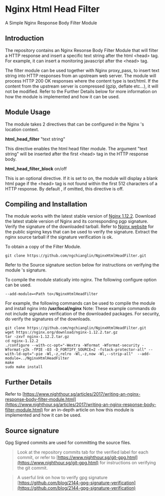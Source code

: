 # Nginx Html Head Filter 
A Simple Nginx Response Body Filter Module

## Introduction
The repository contains an Nginx Resonse Body Filter Module that will filter a HTTP response and insert a specific text string
after the html &lt;head&gt; tag. For example, it can insert a monitoring javascript after the &lt;head&gt; tag.

The filter module can be used together with Nginx proxy_pass, to insert text string into HTTP responses from an upstream web server. The module will process HTTP 200 OK responses where the content type is text/html. If the content from the upstream server is compressed (gzip, deflate etc...), it will not be modified. Refer to the Further Details below for more information on how the module is implemented and how it can be used.

## Module Usage
The module takes 2 directives that can be configured in the Nginx 's location context. 

**html_head_filter**  "text string"

This directive enables the html head filter module. The argument "text string" will be inserted after the first &lt;head&gt; tag in the HTTP response body.  


**html_head_filter_block** on/off

This is an optional directive. If it is set to on, the module will display a blank html page if the &lt;head&gt; tag is not found within the first 512 characters of a HTTP response. By default , if omitted, this directive is off. 


## Compiling and Installation
The module works with the latest stable version of [Nginx 1.12.2](https://nginx.org/download/). 
Download the latest stable version of Nginx and its corresponding pgp signature.  Verify the signature of the downloaded tarball. 
Refer to [Nginx website](https://nginx.org/en/pgp_keys.html) for the public signing keys that can be used to verify the signature. 
Extract the nginx source tarball if the signature verification is ok. 

To obtain a copy of the Filter Module. 

    git clone https://github.com/ngchianglin/NginxHtmlHeadFilter.git
    
Refer to the Source signature section below for instructions on verifying the module 's signature. 

To compile the module statically into nginx. The following configure option can be used.  

    --add-module=<Path to>/NginxHtmlHeadFilter 

For example, the following commands can be used to compile the module and install nginx into **/usr/local/nginx**
Note: These example commands do not include signature verification of the downloaded packages. 
For security, do verify the signatures of the downloads. 

    git clone https://github.com/ngchianglin/NginxHtmlHeadFilter.git
    wget https://nginx.org/download/nginx-1.12.2.tar.gz
    tar -zxvf nginx-1.12.2.tar.gz
    cd nginx-1.12.2
    ./configure --with-cc-opt="-Wextra -Wformat -Wformat-security -Wformat-y2k -fPIE -O3 -D_FORTIFY_SOURCE=2 -fstack-protector-all" --with-ld-opt="-pie -Wl,-z,relro -Wl,-z,now -Wl,--strip-all"  --add-module=../NginxHtmlHeadFilter
    make
    sudo make install


## Further Details

Refer to 
[https://www.nighthour.sg/articles/2017/writing-an-nginx-response-body-filter-module.html](https://www.nighthour.sg/articles/2017/writing-an-nginx-response-body-filter-module.html) for an in-depth article on how this module is implemented and how it can be used. 


## Source signature
Gpg Signed commits are used for committing the source files. 

> Look at the repository commits tab for the verified label for each commit, or refer to [https://www.nighthour.sg/git-gpg.html](https://www.nighthour.sg/git-gpg.html) for instructions on verifying the git commit. 

> A userful link on how to verify gpg signature [https://github.com/blog/2144-gpg-signature-verification](https://github.com/blog/2144-gpg-signature-verification)


